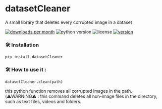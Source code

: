 # datasetCleaner
A small library that deletes every corrupted image in a dataset

[![downloads per month](https://img.shields.io/pypi/dm/datasetCleaner?color=red)](https://pypi.org/project/datasetCleaner/)  ![python version](https://img.shields.io/pypi/pyversions/datasetCleaner)  ![license](https://img.shields.io/pypi/l/datasetCleaner)  [![version](https://img.shields.io/pypi/v/datasetCleaner)](https://pypi.org/project/datasetCleaner/)

### 🛠 Installation
```
pip install datasetCleaner
```

### 🛠 How to use it :
```
datasetCleaner.clean(path)
```
this python function removes all corrupted images in the path. <br /> (⚠️WARNING⚠️ : this command deletes all non-image files in the directory, such as text files, videos and folders.
